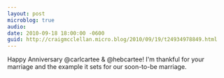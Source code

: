 ```yaml
---
layout: post
microblog: true
audio: 
date: 2010-09-18 18:00:00 -0600
guid: http://craigmcclellan.micro.blog/2010/09/19/t24934978849.html
---
```

Happy Anniversary @carlcartee &amp; @hebcartee! I'm thankful for your marriage and the example it sets for our soon-to-be marriage.
